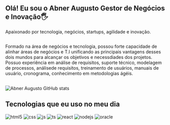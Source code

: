  ## Olá! Eu sou o Abner Augusto Gestor de Negócios e Inovação🖐️
 
 Apaixonado por tecnologia, negócios, startups, agilidade e inovação.
 
##
Formado na área de negócios e tecnologia, possou forte capacidade de alinhar áreas de negócios e T.I unificando as principais vantagens desses dois mundos para alcançar os objetivos e necessdiades dos projetos. Possuo experiência em análise de requisitos, suporte técnico, modelagem de processos, análisede requisitos, treinamento de usuários, manuais de usuário, cronograma, conhecimento em metodologias ágéis.
## 
         
![Abner Augusto GitHub stats](https://github-readme-stats.vercel.app/api?username=abneraugusto&show_icons=true&theme=tokyonight)

##

## Tecnologias que eu uso no meu dia

<div style="display: inline_block">
  <img align="center" alt="html5" src="https://img.shields.io/badge/HTML5-E34F26?style=for-the-badge&logo=html5&logoColor=white" />
  <img align="center" alt="css" src="https://img.shields.io/badge/CSS3-1572B6?style=for-the-badge&logo=css3&logoColor=white" />
  <img align="center" alt="js" src="https://img.shields.io/badge/JavaScript-F7DF1E?style=for-the-badge&logo=javascript&logoColor=black" />
  <img align="center" alt="ts" src="https://img.shields.io/badge/TypeScript-007ACC?style=for-the-badge&logo=sql&logoColor=white" />
  <img align="center" alt="react" src="https://img.shields.io/badge/React-20232A?style=for-the-badge&logo=react&logoColor=61DAFB" />
  <img align="center" alt="nodejs" src="https://img.shields.io/badge/Node.js-43853D?style=for-the-badge&logo=node.js&logoColor=white" />
  <img align="center" alt="oracle" src="https://img.shields.io/badge/Oracle-F80000?style=for-the-badge&logo=oracle&logoColor=black" />
   

</div><br/>
<!--
--## Ferramentas e Tecnologias
--<div>
--<img src="https://cdn.jsdelivr.net/gh/devicons/devicon/icons/git/git-original.svg" width="40" height="40"/>
--<img src="https://cdn.jsdelivr.net/gh/devicons/devicon/icons/html5/html5-original-wordmark.svg" width="40" height="40" />
--<img src="https://cdn.jsdelivr.net/gh/devicons/devicon/icons/css3/css3-original-wordmark.svg" width="40" height="40" />
--<img src="https://cdn.jsdelivr.net/gh/devicons/devicon/icons/javascript/javascript-original.svg" width="40" height="40" />
--<img src="https://cdn.jsdelivr.net/gh/devicons/devicon/icons/react/react-original-wordmark.svg" width="40" height="40"/>
--<img src="https://cdn.jsdelivr.net/gh/devicons/devicon/icons/vscode/vscode-original-wordmark.svg" width="40" height="40" />

          
--</div>
-->
## Contatos:

<div>

<a href = "mailto:abneratecnico@gmail.com"><img src="https://img.shields.io/badge/Gmail-D14836?style=for-the-badge&logo=gmail&logoColor=white" target="_blank"></a>
<a href="https://www.linkedin.com/in/abner-augusto" target="_blank"><img src="https://img.shields.io/badge/-LinkedIn-%230077B5?style=for-the-badge&logo=linkedin&logoColor=white" target="_blank"></a>   
</div>



![Snake animation](https://github.com/juniorcintra/juniorcintra/blob/output/github-contribution-grid-snake.svg)






